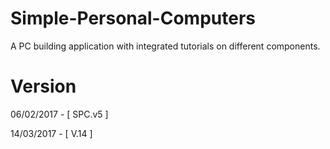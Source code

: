 # Simple-Personal-Computers
A PC building application with integrated tutorials on different components.

# Version
06/02/2017 - [ SPC.v5 ] 

14/03/2017 - [ V.14 ]
